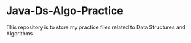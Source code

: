 # Java-Ds-Algo-Practice
This repository is to store my practice files related to Data Structures and Algorithms
